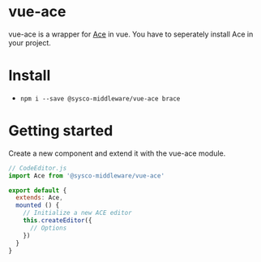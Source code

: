 # vue-ace

vue-ace is a wrapper for [Ace](https://ace.c9.io/) in vue. You have to seperately install Ace in your project.

# Install

- `npm i --save @sysco-middleware/vue-ace brace`

# Getting started

Create a new component and extend it with the vue-ace module.

```javascript
// CodeEditor.js
import Ace from '@sysco-middleware/vue-ace'

export default {
  extends: Ace,
  mounted () {
    // Initialize a new ACE editor
    this.createEditor({
      // Options
    })
  }
}
```
